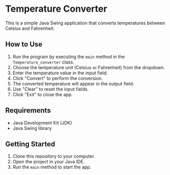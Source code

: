 # Temperature Converter

This is a simple Java Swing application that converts temperatures between Celsius and Fahrenheit.

## How to Use

1. Run the program by executing the `main` method in the `Temperature_converter` class.
2. Choose the temperature unit (Celsius or Fahrenheit) from the dropdown.
3. Enter the temperature value in the input field.
4. Click "Convert" to perform the conversion.
5. The converted temperature will appear in the output field.
6. Use "Clear" to reset the input fields.
7. Click "Exit" to close the app.

## Requirements

- Java Development Kit (JDK)
- Java Swing library

## Getting Started

1. Clone this repository to your computer.
2. Open the project in your Java IDE.
3. Run the `main` method to start the app.


